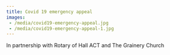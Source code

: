 ```yaml
---
title: Covid 19 emergency appeal
images: 
 - /media/covid19-emergency-appeal.jpg
 - /media/covid19-emergency-appeal-1.jpg
---
```


In partnership with Rotary of Hall ACT and The Grainery Church
